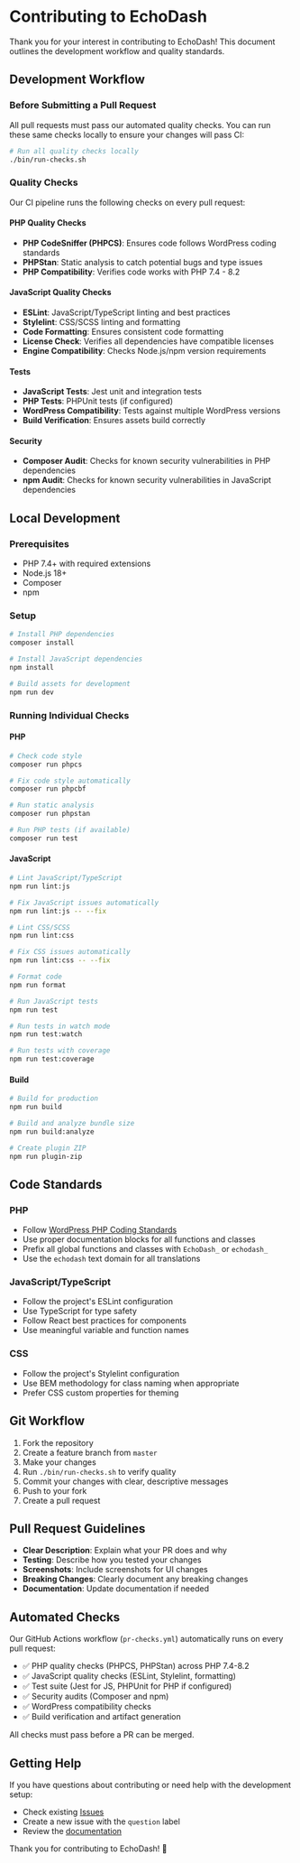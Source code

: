 # Contributing to EchoDash

Thank you for your interest in contributing to EchoDash! This document outlines the development workflow and quality standards.

## Development Workflow

### Before Submitting a Pull Request

All pull requests must pass our automated quality checks. You can run these same checks locally to ensure your changes will pass CI:

```bash
# Run all quality checks locally
./bin/run-checks.sh
```

### Quality Checks

Our CI pipeline runs the following checks on every pull request:

#### PHP Quality Checks
- **PHP CodeSniffer (PHPCS)**: Ensures code follows WordPress coding standards
- **PHPStan**: Static analysis to catch potential bugs and type issues
- **PHP Compatibility**: Verifies code works with PHP 7.4 - 8.2

#### JavaScript Quality Checks
- **ESLint**: JavaScript/TypeScript linting and best practices
- **Stylelint**: CSS/SCSS linting and formatting
- **Code Formatting**: Ensures consistent code formatting
- **License Check**: Verifies all dependencies have compatible licenses
- **Engine Compatibility**: Checks Node.js/npm version requirements

#### Tests
- **JavaScript Tests**: Jest unit and integration tests
- **PHP Tests**: PHPUnit tests (if configured)
- **WordPress Compatibility**: Tests against multiple WordPress versions
- **Build Verification**: Ensures assets build correctly

#### Security
- **Composer Audit**: Checks for known security vulnerabilities in PHP dependencies
- **npm Audit**: Checks for known security vulnerabilities in JavaScript dependencies

## Local Development

### Prerequisites
- PHP 7.4+ with required extensions
- Node.js 18+
- Composer
- npm

### Setup
```bash
# Install PHP dependencies
composer install

# Install JavaScript dependencies
npm install

# Build assets for development
npm run dev
```

### Running Individual Checks

#### PHP
```bash
# Check code style
composer run phpcs

# Fix code style automatically
composer run phpcbf

# Run static analysis
composer run phpstan

# Run PHP tests (if available)
composer run test
```

#### JavaScript
```bash
# Lint JavaScript/TypeScript
npm run lint:js

# Fix JavaScript issues automatically
npm run lint:js -- --fix

# Lint CSS/SCSS
npm run lint:css

# Fix CSS issues automatically
npm run lint:css -- --fix

# Format code
npm run format

# Run JavaScript tests
npm run test

# Run tests in watch mode
npm run test:watch

# Run tests with coverage
npm run test:coverage
```

#### Build
```bash
# Build for production
npm run build

# Build and analyze bundle size
npm run build:analyze

# Create plugin ZIP
npm run plugin-zip
```

## Code Standards

### PHP
- Follow [WordPress PHP Coding Standards](https://developer.wordpress.org/coding-standards/wordpress-coding-standards/php/)
- Use proper documentation blocks for all functions and classes
- Prefix all global functions and classes with `EchoDash_` or `echodash_`
- Use the `echodash` text domain for all translations

### JavaScript/TypeScript
- Follow the project's ESLint configuration
- Use TypeScript for type safety
- Follow React best practices for components
- Use meaningful variable and function names

### CSS
- Follow the project's Stylelint configuration
- Use BEM methodology for class naming when appropriate
- Prefer CSS custom properties for theming

## Git Workflow

1. Fork the repository
2. Create a feature branch from `master`
3. Make your changes
4. Run `./bin/run-checks.sh` to verify quality
5. Commit your changes with clear, descriptive messages
6. Push to your fork
7. Create a pull request

## Pull Request Guidelines

- **Clear Description**: Explain what your PR does and why
- **Testing**: Describe how you tested your changes
- **Screenshots**: Include screenshots for UI changes
- **Breaking Changes**: Clearly document any breaking changes
- **Documentation**: Update documentation if needed

## Automated Checks

Our GitHub Actions workflow (`pr-checks.yml`) automatically runs on every pull request:

- ✅ PHP quality checks (PHPCS, PHPStan) across PHP 7.4-8.2
- ✅ JavaScript quality checks (ESLint, Stylelint, formatting)
- ✅ Test suite (Jest for JS, PHPUnit for PHP if configured)
- ✅ Security audits (Composer and npm)
- ✅ WordPress compatibility checks
- ✅ Build verification and artifact generation

All checks must pass before a PR can be merged.

## Getting Help

If you have questions about contributing or need help with the development setup:

- Check existing [Issues](https://github.com/your-org/echodash/issues)
- Create a new issue with the `question` label
- Review the [documentation](../README.md)

Thank you for contributing to EchoDash! 🚀
